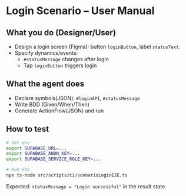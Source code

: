 # Login Scenario – User Manual

## What you do (Designer/User)
- Design a login screen (Figma): button `loginButton`, label `statusText`.
- Specify dynamics/events:
  - `#statusMessage` changes after login
  - Tap `loginButton` triggers login

## What the agent does
- Declare symbols(JSON): `#loginAPI`, `#statusMessage`
- Write BDD (Given/When/Then)
- Generate ActionFlow(JSON) and run

## How to test
```bash
# Set env
export SUPABASE_URL=...
export SUPABASE_ANON_KEY=...
export SUPABASE_SERVICE_ROLE_KEY=...

# Run E2E
npx ts-node src/scripts/ci/scenarioLoginE2E.ts
```

Expected: `statusMessage = "Login successful"` in the result state.
